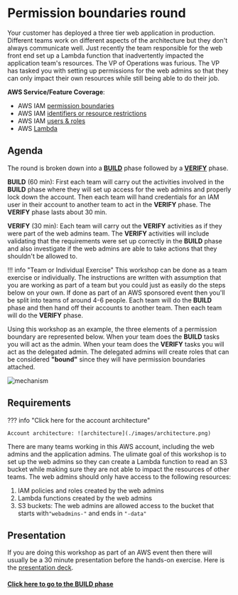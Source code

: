 # Permission boundaries round

Your customer has deployed a three tier web application in production. Different teams work on different aspects of the architecture but they don't always communicate well. Just recently the team responsible for the web front end set up a Lambda function that inadvertently impacted the application team's resources. The VP of Operations was furious. The VP has tasked you with setting up permissions for the web admins so that they can only impact their own resources while still being able to do their job. 

**AWS Service/Feature Coverage**: 

* AWS IAM [permission boundaries](https://docs.aws.amazon.com/IAM/latest/UserGuide/access_policies_boundaries.html) 
* AWS IAM [identifiers or resource restrictions](https://docs.aws.amazon.com/IAM/latest/UserGuide/reference_identifiers.html)
* AWS IAM [users & roles](https://docs.aws.amazon.com/IAM/latest/UserGuide/id.html)
* AWS [Lambda](https://docs.aws.amazon.com/lambda/latest/dg/welcome.html)
 
## Agenda

The round is broken down into a [**BUILD**](./build.md) phase followed by a [**VERIFY**](./verify.md) phase. 

**BUILD** (60 min): First each team will carry out the activities involved in the **BUILD** phase where they will set up access for the web admins and properly lock down the account. Then each team will hand credentials for an IAM user in their account to another team to act in the **VERIFY** phase. The **VERIFY** phase lasts about 30 min.

**VERIFY** (30 min): Each team will carry out the **VERIFY** activities as if they were part of the web admins team. The **VERIFY** activities will include validating that the requirements were set up correctly in the **BUILD** phase and also investigate if the web admins are able to take actions that they shouldn't be allowed to.

!!! info "Team or Individual Exercise"
	This workshop can be done as a team exercise or individually. The instructions are written with assumption that you are working as part of a team but you could just as easily do the steps below on your own. If done as part of an AWS sponsored event then you'll be split into teams of around 4-6 people. Each team will do the **BUILD** phase and then hand off their accounts to another team. Then each team will do the **VERIFY** phase. 

Using this workshop as an example, the three elements of a permission boundary are represented below. When your team does the **BUILD** tasks you will act as the admin. When your team does the **VERIFY** tasks you will act as the delegated admin. The delegated admins will create roles that can be considered **"bound"** since they will have permission boundaries attached.  

![mechanism](./images/permission-boundaries.png)

<!--### Point system
There is a point system for both the **BUILD** and **VERIFY**  activities. Each team also starts out with a number of points they can exchange for hints for various sections. 

Points earned during **VERIFY** Phase:

* 5 points for each requirement fulfilled by the team in the **BUILD** phase 
* 15 points for every major exploit found (components of an individual exploit cannot be combined, e.g. a public bucket that allows Read, Write and List is one exploit. 
-->

## Requirements

??? info "Click here for the account architecture"

	Account architecture: ![architecture](./images/architecture.png)

There are many teams working in this AWS account, including the web admins and the application admins.  The ulimate goal of this workshop is to set up the web admins so they can create a Lambda function to read an S3 bucket while making sure they are not able to impact the resources of other teams. The web admins should only have access to the following resources:

1. IAM policies and roles created by the web admins 
2. Lambda functions created by the web admins
3. S3 buckets: The web admins are allowed access to the bucket that starts  with`"webadmins-"` and ends in `"-data"`

## Presentation

If you are doing this workshop as part of an AWS event then there will usually be a 30 minute presentation before the hands-on exercise. Here is the [presentation deck](./presentation.pdf).



#### [Click here to go to the BUILD phase](./build.md)
